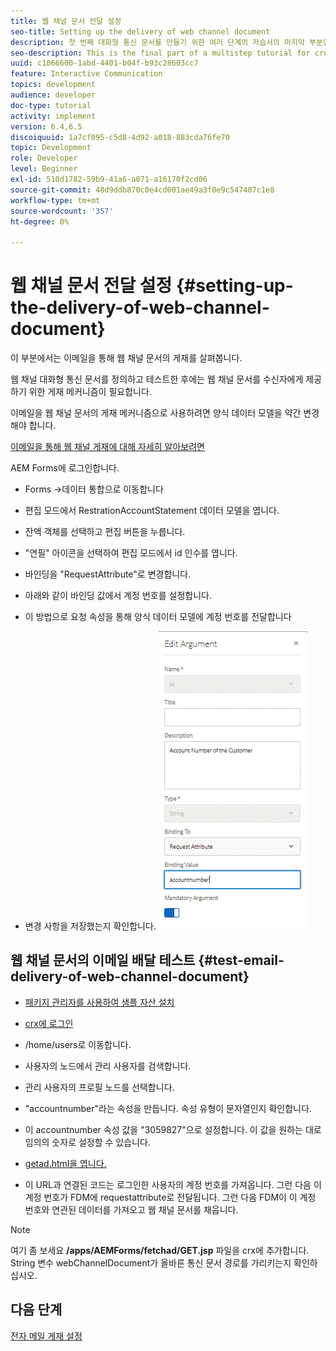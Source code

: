 ```yaml
---
title: 웹 채널 문서 전달 설정
seo-title: Setting up the delivery of web channel document
description: 첫 번째 대화형 통신 문서를 만들기 위한 여러 단계의 자습서의 마지막 부분입니다. 이 부분에서는 이메일을 통해 웹 채널 문서의 게재를 살펴봅니다.
seo-description: This is the final part of a multistep tutorial for creating your first interactive communications document. In this part, we look at the delivery of web channel document via email.
uuid: c1066600-1abd-4401-b04f-b93c28603cc7
feature: Interactive Communication
topics: development
audience: developer
doc-type: tutorial
activity: implement
version: 6.4,6.5
discoiquuid: 1a7cf095-c5d8-4d92-a018-883cda76fe70
topic: Development
role: Developer
level: Beginner
exl-id: 510d1782-59b9-41a6-a071-a16170f2cd06
source-git-commit: 48d9ddb870c0e4cd001ae49a3f0e9c547407c1e8
workflow-type: tm+mt
source-wordcount: '357'
ht-degree: 0%

---
```


# 웹 채널 문서 전달 설정 {#setting-up-the-delivery-of-web-channel-document}


이 부분에서는 이메일을 통해 웹 채널 문서의 게재를 살펴봅니다.

웹 채널 대화형 통신 문서를 정의하고 테스트한 후에는 웹 채널 문서를 수신자에게 제공하기 위한 게재 메커니즘이 필요합니다.

이메일을 웹 채널 문서의 게재 메커니즘으로 사용하려면 양식 데이터 모델을 약간 변경해야 합니다.

[이메일을 통해 웹 채널 게재에 대해 자세히 알아보려면](/help/forms/interactive-communications/delivery-of-web-channel-document-tutorial-use.md)

AEM Forms에 로그인합니다.

* Forms ->데이터 통합으로 이동합니다

* 편집 모드에서 RestrationAccountStatement 데이터 모델을 엽니다.

* 잔액 객체를 선택하고 편집 버튼을 누릅니다.

* &quot;연필&quot; 아이콘을 선택하여 편집 모드에서 id 인수를 엽니다.

* 바인딩을 &quot;RequestAttribute&quot;로 변경합니다.

* 아래와 같이 바인딩 값에서 계정 번호를 설정합니다.

* 이 방법으로 요청 속성을 통해 양식 데이터 모델에 계정 번호를 전달합니다

* 변경 사항을 저장했는지 확인합니다.
   ![fdm](assets/requestattribute.gif)

## 웹 채널 문서의 이메일 배달 테스트 {#test-email-delivery-of-web-channel-document}

* [패키지 관리자를 사용하여 샘플 자산 설치](assets/webchanneldelivery.zip)
* [crx에 로그인](http://localhost:4502/crx/de/index.jsp#)

* /home/users로 이동합니다.

* 사용자의 노드에서 관리 사용자를 검색합니다.

* 관리 사용자의 프로필 노드를 선택합니다.

* &quot;accountnumber&quot;라는 속성을 만듭니다. 속성 유형이 문자열인지 확인합니다.

* 이 accountnumber 속성 값을 &quot;3059827&quot;으로 설정합니다. 이 값을 원하는 대로 임의의 숫자로 설정할 수 있습니다.

* [getad.html을 엽니다.](http://localhost:4502/content/getad.html)

* 이 URL과 연결된 코드는 로그인한 사용자의 계정 번호를 가져옵니다. 그런 다음 이 계정 번호가 FDM에 requestattribute로 전달됩니다. 그런 다음 FDM이 이 계정 번호와 연관된 데이터를 가져오고 웹 채널 문서를 채웁니다.

>[!NOTE]
>
>여기 좀 보세요 **/apps/AEMForms/fetchad/GET.jsp** 파일을 crx에 추가합니다. String 변수 webChannelDocument가 올바른 통신 문서 경로를 가리키는지 확인하십시오.

## 다음 단계

[전자 메일 게재 설정](../interactive-communications/delivery-of-web-channel-document-tutorial-use.md)